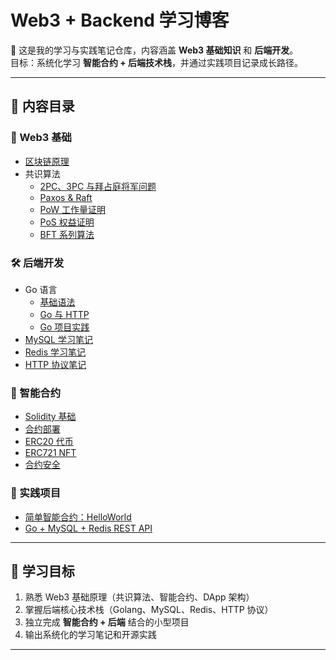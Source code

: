 # Web3 + Backend 学习博客

📘 这是我的学习与实践笔记仓库，内容涵盖 **Web3 基础知识** 和 **后端开发**。  
目标：系统化学习 **智能合约 + 后端技术栈**，并通过实践项目记录成长路径。

---

## 📂 内容目录

### 🔗 Web3 基础
- [区块链原理](docs/web3/blockchain.md)
- 共识算法
  - [2PC、3PC 与拜占庭将军问题](docs/web3/consensus/2PC-3PC-BGP.md)
  - [Paxos & Raft](docs/web3/consensus/Paxos_Raft.md)
  - [PoW 工作量证明](docs/web3/consensus/PoW.md)
  - [PoS 权益证明](docs/web3/consensus/PoS.md)
  - [BFT 系列算法](docs/web3/consensus/BFT.md)

### 🛠 后端开发
- Go 语言
  - [基础语法](docs/backend/golang/basics.md)
  - [Go 与 HTTP](docs/backend/golang/http.md)
  - [Go 项目实践](docs/backend/golang/project.md)
- [MySQL 学习笔记](docs/backend/mysql.md)
- [Redis 学习笔记](docs/backend/redis.md)
- [HTTP 协议笔记](docs/backend/http-protocol.md)

### 📜 智能合约
- [Solidity 基础](docs/smart-contracts/basics.md)
- [合约部署](docs/smart-contracts/deploy.md)
- [ERC20 代币](docs/smart-contracts/erc20.md)
- [ERC721 NFT](docs/smart-contracts/erc721.md)
- [合约安全](docs/smart-contracts/security.md)

### 🚀 实践项目
- [简单智能合约：HelloWorld](docs/projects/simple-contract/README.md)
- [Go + MySQL + Redis REST API](docs/projects/go-rest-api/README.md)

---

## 🎯 学习目标

1. 熟悉 Web3 基础原理（共识算法、智能合约、DApp 架构）  
2. 掌握后端核心技术栈（Golang、MySQL、Redis、HTTP 协议）  
3. 独立完成 **智能合约 + 后端** 结合的小型项目  
4. 输出系统化的学习笔记和开源实践  

---

